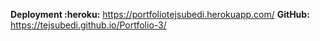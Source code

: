 **Deployment :heroku:** https://portfoliotejsubedi.herokuapp.com/ **GitHub:** https://tejsubedi.github.io/Portfolio-3/
